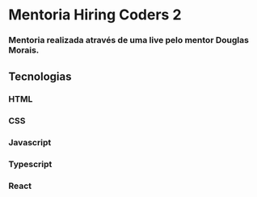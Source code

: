 # Mentoria Hiring Coders 2
### Mentoria realizada através de uma live pelo mentor Douglas Morais.

## Tecnologias

### HTML
### CSS
### Javascript
### Typescript
### React
